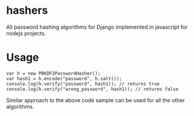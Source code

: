 # hashers
All password hashing algorithms for Django implemented in javascript for nodejs projects.

# Usage

    var h = new PBKDF2PasswordHasher();
    var hash1 = h.encode("password", h.salt());
    console.log(h.verify("password", hash1)); // returns true
    console.log(h.verify("wrong_password", hash1)); // returns false
    
Similar approach to the above code sample can be used for all the other algorithms.

